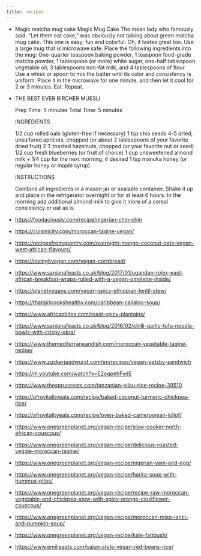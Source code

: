 ```yaml
---
title: recipes
---
```


- Magic matcha mug cake 
  Magic Mug Cake
  The mean lady who famously said, “Let them eat cake,” was obviously not talking about green matcha mug cake. This one is easy, fun and colorful. Oh, it tastes great too.
  Use a large mug that is microwave safe. Place the following ingredients into the mug:
  One-quarter teaspoon baking powder, 1 teaspoon food-grade matcha powder, 1 tablespoon (or more) white sugar, one-half tablespoon vegetable oil, 3 tablespoons non-fat milk, and 4 tablespoons of flour.
  Use a whisk or spoon to mix the batter until its color and consistency is uniform. Place it in the microwave for one minute, and then let it cool for 2 or 3 minutes. Eat. Repeat.
- THE BEST EVER BIRCHER MUESLI
  
  Prep Time: 5 minutes Total Time: 5 minutes
  
  INGREDIENTS
  
  1/2 cup rolled oats (gluten-free if necessary)
  1 tsp chia seeds
  4-5 dried, unsulfured apricots, chopped (or about 2 tablespoons of your favorite dried fruit)
  2 T toasted hazelnuts, chopped (or your favorite nut or seed)
  1/2 cup fresh blueberries (or fruit of choice)
  1 cup unsweetened almond milk + 1/4 cup for the next morning, if desired
  1 tsp manuka honey (or regular honey or maple syrup)
  
  INSTRUCTIONS
  
  Combine all ingredients in a mason jar or sealable container.
  Shake it up and place in the refrigerator overnight or for at least 6 hours.
  In the morning add additional almond milk to give it more of a cereal consistency or eat as is.
- https://foodaciously.com/recipe/nigerian-chin-chin
- https://cuisinicity.com/moroccan-tagine-vegan/
- https://recipesfromapantry.com/overnight-mango-coconut-oats-vegan-west-african-flavours/
- https://lovingitvegan.com/vegan-cornbread/
- https://www.sanjanafeasts.co.uk/blog/2017/01/ugandan-rolex-east-african-breakfast-wraps-rolled-with-a-vegan-omelette-inside/
- https://planetvegans.com/vegan-spicy-ethiopian-lentil-stew/
- https://thatgirlcookshealthy.com/caribbean-callaloo-soup/
- https://www.africanbites.com/roast-spicy-plantains/
- https://www.sanjanafeasts.co.uk/blog/2016/02/chilli-garlic-tofu-noodle-bowls-with-crispy-okra/
- https://www.themediterraneandish.com/moroccan-vegetable-tagine-recipe/
- https://www.zuckerjagdwurst.com/en/recipes/vegan-gatsby-sandwich
- https://m.youtube.com/watch?v=E2oqpehFydE
- https://www.thespruceeats.com/tanzanian-pilau-rice-recipe-39510
- https://afrovitalityeats.com/recipe/baked-coconut-turmeric-chickpea-rice/
- https://afrovitalityeats.com/recipe/oven-baked-cameroonian-jollof/
- https://www.onegreenplanet.org/vegan-recipe/slow-cooker-north-african-couscous/
- https://www.onegreenplanet.org/vegan-recipe/delicious-roasted-veggie-moroccan-tagine/
- https://www.onegreenplanet.org/vegan-recipe/nigerian-yam-and-egg/
- https://www.onegreenplanet.org/vegan-recipe/harira-soup-with-hummus-pitas/
- https://www.onegreenplanet.org/vegan-recipe/recipe-raw-moroccan-vegetable-and-chickpea-stew-with-spicy-orange-cauliflower-couscous/
- https://www.onegreenplanet.org/vegan-recipe/moroccan-miso-lentil-and-pumpkin-soup/
- https://www.onegreenplanet.org/vegan-recipe/kale-fattoush/
- https://www.emilieeats.com/cajun-style-vegan-red-beans-rice/